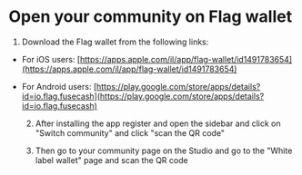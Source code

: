 # Open your community on Flag wallet

1. Download the Flag wallet from the following links:

* For iOS users: [https://apps.apple.com/il/app/flag-wallet/id1491783654](https://apps.apple.com/il/app/flag-wallet/id1491783654)
* For Android users: [https://play.google.com/store/apps/details?id=io.flag.fusecash](https://play.google.com/store/apps/details?id=io.flag.fusecash)

   2. After installing the app register and open the sidebar and click on "Switch community" and click "scan the QR code"

   3. Then go to your community page on the Studio and go to the "White label wallet" page and scan the QR code

